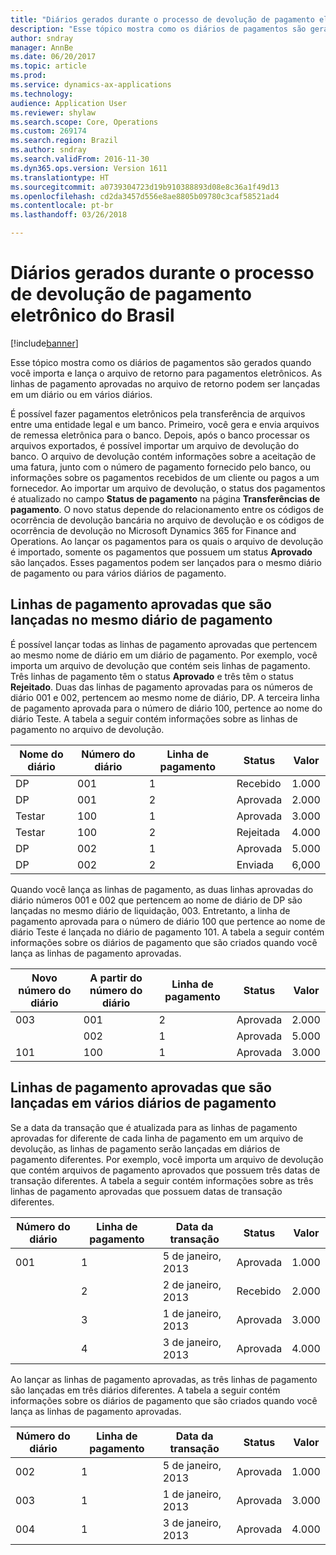 ```yaml
---
title: "Diários gerados durante o processo de devolução de pagamento eletrônico do Brasil"
description: "Esse tópico mostra como os diários de pagamentos são gerados quando você importa e lança o arquivo de retorno para pagamentos eletrônicos. As linhas de pagamento aprovadas no arquivo de retorno podem ser lançadas em um diário ou em vários diários."
author: sndray
manager: AnnBe
ms.date: 06/20/2017
ms.topic: article
ms.prod: 
ms.service: dynamics-ax-applications
ms.technology: 
audience: Application User
ms.reviewer: shylaw
ms.search.scope: Core, Operations
ms.custom: 269174
ms.search.region: Brazil
ms.author: sndray
ms.search.validFrom: 2016-11-30
ms.dyn365.ops.version: Version 1611
ms.translationtype: HT
ms.sourcegitcommit: a0739304723d19b910388893d08e8c36a1f49d13
ms.openlocfilehash: cd2da3457d556e8ae8805b09780c3caf58521ad4
ms.contentlocale: pt-br
ms.lasthandoff: 03/26/2018

---
```


# <a name="journals-generated-during-the-electronic-payment-return-process-for-brazil"></a>Diários gerados durante o processo de devolução de pagamento eletrônico do Brasil

[!include[banner](../includes/banner.md)]


Esse tópico mostra como os diários de pagamentos são gerados quando você importa e lança o arquivo de retorno para pagamentos eletrônicos. As linhas de pagamento aprovadas no arquivo de retorno podem ser lançadas em um diário ou em vários diários.

É possível fazer pagamentos eletrônicos pela transferência de arquivos entre uma entidade legal e um banco. Primeiro, você gera e envia arquivos de remessa eletrônica para o banco. Depois, após o banco processar os arquivos exportados, é possível importar um arquivo de devolução do banco. O arquivo de devolução contém informações sobre a aceitação de uma fatura, junto com o número de pagamento fornecido pelo banco, ou informações sobre os pagamentos recebidos de um cliente ou pagos a um fornecedor. Ao importar um arquivo de devolução, o status dos pagamentos é atualizado no campo **Status de pagamento** na página **Transferências de pagamento**. O novo status depende do relacionamento entre os códigos de ocorrência de devolução bancária no arquivo de devolução e os códigos de ocorrência de devolução no Microsoft Dynamics 365 for Finance and Operations. Ao lançar os pagamentos para os quais o arquivo de devolução é importado, somente os pagamentos que possuem um status **Aprovado** são lançados. Esses pagamentos podem ser lançados para o mesmo diário de pagamento ou para vários diários de pagamento.

## <a name="approved-payment-lines-that-are-posted-to-the-same-payment-journal"></a>Linhas de pagamento aprovadas que são lançadas no mesmo diário de pagamento
É possível lançar todas as linhas de pagamento aprovadas que pertencem ao mesmo nome de diário em um diário de pagamento. Por exemplo, você importa um arquivo de devolução que contém seis linhas de pagamento. Três linhas de pagamento têm o status **Aprovado** e três têm o status **Rejeitado**. Duas das linhas de pagamento aprovadas para os números de diário 001 e 002, pertencem ao mesmo nome de diário, DP. A terceira linha de pagamento aprovada para o número de diário 100, pertence ao nome do diário Teste. A tabela a seguir contém informações sobre as linhas de pagamento no arquivo de devolução.

| Nome do diário | Número do diário | Linha de pagamento | Status   | Valor |
|--------------|----------------|--------------|----------|--------|
| DP           | 001            | 1            | Recebido | 1.000  |
| DP           | 001            | 2            | Aprovada | 2.000  |
| Testar         | 100            | 1            | Aprovada | 3.000  |
| Testar         | 100            | 2            | Rejeitada | 4.000  |
| DP           | 002            | 1            | Aprovada | 5.000  |
| DP           | 002            | 2            | Enviada     | 6,000  |

Quando você lança as linhas de pagamento, as duas linhas aprovadas do diário números 001 e 002 que pertencem ao nome de diário de DP são lançadas no mesmo diário de liquidação, 003. Entretanto, a linha de pagamento aprovada para o número de diário 100 que pertence ao nome de diário Teste é lançada no diário de pagamento 101. A tabela a seguir contém informações sobre os diários de pagamento que são criados quando você lança as linhas de pagamento aprovadas.

| Novo número do diário | A partir do número do diário | Linha de pagamento | Status   | Valor |
|--------------------|---------------------|--------------|----------|--------|
| 003                | 001                 | 2            | Aprovada | 2.000  |
|                    | 002                 | 1            | Aprovada | 5.000  |
| 101                | 100                 | 1            | Aprovada | 3.000  |

## <a name="approved-payment-lines-that-are-posted-to-multiple-payment-journals"></a>Linhas de pagamento aprovadas que são lançadas em vários diários de pagamento
Se a data da transação que é atualizada para as linhas de pagamento aprovadas for diferente de cada linha de pagamento em um arquivo de devolução, as linhas de pagamento serão lançadas em diários de pagamento diferentes. Por exemplo, você importa um arquivo de devolução que contém arquivos de pagamento aprovados que possuem três datas de transação diferentes. A tabela a seguir contém informações sobre as três linhas de pagamento aprovadas que possuem datas de transação diferentes.

| Número do diário | Linha de pagamento | Data da transação | Status   | Valor |
|----------------|--------------|------------------|----------|--------|
| 001            | 1            | 5 de janeiro, 2013  | Aprovada | 1.000  |
|                | 2            | 2 de janeiro, 2013  | Recebido | 2.000  |
|                | 3            | 1 de janeiro, 2013  | Aprovada | 3.000  |
|                | 4            | 3 de janeiro, 2013  | Aprovada | 4.000  |

Ao lançar as linhas de pagamento aprovadas, as três linhas de pagamento são lançadas em três diários diferentes. A tabela a seguir contém informações sobre os diários de pagamento que são criados quando você lança as linhas de pagamento aprovadas.

| Número do diário | Linha de pagamento | Data da transação | Status   | Valor |
|----------------|--------------|------------------|----------|--------|
| 002            | 1            | 5 de janeiro, 2013  | Aprovada | 1.000  |
| 003            | 1            | 1 de janeiro, 2013  | Aprovada | 3.000  |
| 004            | 1            | 3 de janeiro, 2013  | Aprovada | 4.000  |






